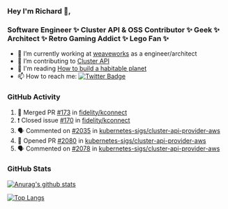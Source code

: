 ### Hey I'm Richard 👋, 

<h3 align="left">Software Engineer ✨ Cluster API & OSS Contributor ✨ Geek ✨ Architect ✨ Retro Gaming Addict ✨ Lego Fan ✨</h3>

- 🔭 I’m currently working at [weaveworks](https://github.com/weaveworks) as a engineer/architect
- 👯 I’m contributing to [Cluster API](https://github.com/kubernetes-sigs/cluster-api-provider-aws/pulls?q=is%3Aissue+is%3Apr+author%3Arichardcase+)
- 💬 I'm reading [How to build a habitable planet](https://www.amazon.co.uk/How-Build-Habitable-Planet-Humankind/dp/0691140065)
- 📫 How to reach me: [![Twitter Badge](https://img.shields.io/badge/-@fruit_case-00acee?style=flat&logo=Twitter&logoColor=white)](https://twitter.com/intent/follow?screen_name=fruit_case "Follow on Twitter")

### GitHub Activity 

<!--START_SECTION:activity-->
1. 🎉 Merged PR [#173](https://github.com/fidelity/kconnect/pull/173) in [fidelity/kconnect](https://github.com/fidelity/kconnect)
2. ❗️ Closed issue [#170](https://github.com/fidelity/kconnect/issues/170) in [fidelity/kconnect](https://github.com/fidelity/kconnect)
3. 🗣 Commented on [#2035](https://github.com/kubernetes-sigs/cluster-api-provider-aws/issues/2035) in [kubernetes-sigs/cluster-api-provider-aws](https://github.com/kubernetes-sigs/cluster-api-provider-aws)
4. 💪 Opened PR [#2080](https://github.com/kubernetes-sigs/cluster-api-provider-aws/pull/2080) in [kubernetes-sigs/cluster-api-provider-aws](https://github.com/kubernetes-sigs/cluster-api-provider-aws)
5. 🗣 Commented on [#2078](https://github.com/kubernetes-sigs/cluster-api-provider-aws/issues/2078) in [kubernetes-sigs/cluster-api-provider-aws](https://github.com/kubernetes-sigs/cluster-api-provider-aws)
<!--END_SECTION:activity-->

### GitHub Stats

[![Anurag's github stats](https://github-readme-stats.vercel.app/api?username=richardcase&count_private=true&show_icons=true)](https://github.com/anuraghazra/github-readme-stats)

[![Top Langs](https://github-readme-stats.vercel.app/api/top-langs/?username=richardcase&hide=html&layout=compact)](https://github.com/anuraghazra/github-readme-stats)
